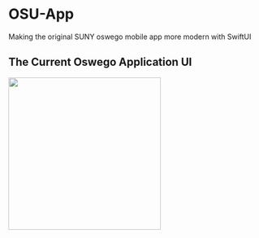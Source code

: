 # OSU-App
Making the original SUNY oswego mobile app more modern with SwiftUI

## The Current Oswego Application UI

<img src = "Media/InputMolecule.png" width=300 align="center"/>



